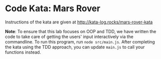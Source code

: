 Code Kata: Mars Rover
=======================

Instructions of the kata are given at http://kata-log.rocks/mars-rover-kata

**Note**: To ensure that this lab focuses on OOP and TDD, we have written the code to take care of getting the users' input interactively via the commandline. To run this program, run `node src/main.js`. After completing the kata using the TDD approach, you can update `main.js` to call your functions instead.
